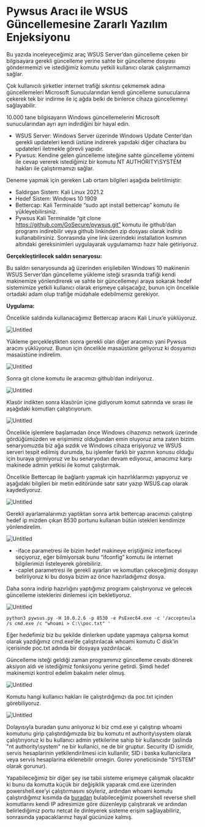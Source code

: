 # Pywsus Aracı ile WSUS Güncellemesine Zararlı Yazılım Enjeksiyonu

Bu yazıda inceleyeceğimiz araç WSUS Server’dan güncelleme çeken bir bilgisayara gerekli güncelleme yerine sahte bir güncelleme dosyası göndermemizi ve istediğimiz komutu yetkili kullanıcı olarak çalıştırmamızı sağlar.

Çok kullanıcılı şirketler internet trafiği sıkıntısı çekmemek adına güncellemeleri Microsoft Sunucularından kendi güncelleme sunucularına çekerek tek bir indirme ile iç ağda belki de binlerce cihaza güncellemeyi sağlayabilir.

10.000 tane bilgisayarın Windows güncellemelerini Microsoft sunucularından ayrı ayrı indirdiğini bir hayal edin.

- WSUS Server: Windows Server üzerinde Windows Update Center’dan gerekli updateleri kendi üstüne indirerek yapıdaki diğer cihazlara bu updateleri iletmekle görevli yapıdır.
- Pywsus: Kendine gelen güncelleme isteğine sahte güncelleme yöntemi ile cevap vererek istediğimiz bir komutu NT AUTHORITY\SYSTEM hakları ile çalıştırmamızı sağlar.

Deneme yapmak için gereken Lab ortam bilgileri aşağıda belirtilmiştir:

- Saldırgan Sistem: Kali Linux 2021.2
- Hedef Sistem: Windows 10 1909
- Bettercap: Kali Terminalde “sudo apt install bettercap” komutu ile yükleyebilirsiniz.
- Pywsus Kali Terminalde “git clone https://github.com/GoSecure/pywsus.git” komutu ile github’dan programı indirebilir veya github linkinden zip dosyası olarak indirip kullanabilirsiniz. Sonrasında yine link üzerindeki installation kısmının altındaki gereksinimleri uygulayarak uygulamamızı hazır hale getiriyoruz.

**Gerçekleştirilecek saldırı senaryosu:**

Bu saldırı senaryosunda ağ üzerinden erişilebilen Windows 10 makinenin WSUS Server’dan güncelleme yükleme isteği sırasında trafiği kendi makinemize yönlendirerek ve sahte bir güncellemeyi araya sokarak hedef sistemimize yetkili kullanıcı olarak erişmeye çalışacağız, bunun için öncelikle ortadaki adam olup trafiğe müdahale edebilmemiz gerekiyor.

**Uygulama:**

Öncelikle saldırıda kullanacağımız Bettercap aracını Kali Linux’e yüklüyoruz.

![Untitled](Pywsus%20Arac%C4%B1%20ile%20WSUS%20Gu%CC%88ncellemesine%20Zararl%C4%B1%20Yaz%C4%B1%20fb8a445a571f4207a90cfb1997994e96/Untitled.png)

Yükleme gerçekleştikten sonra gerekli olan diğer aracımızı yani Pywsus aracını yüklüyoruz. Bunun için öncelikle masaüstüne geliyoruz ki dosyamızı masaüstüne indirelim.

![Untitled](Pywsus%20Arac%C4%B1%20ile%20WSUS%20Gu%CC%88ncellemesine%20Zararl%C4%B1%20Yaz%C4%B1%20fb8a445a571f4207a90cfb1997994e96/Untitled%201.png)

Sonra git clone komutu ile aracımızı github’dan indiriyoruz.

![Untitled](Pywsus%20Arac%C4%B1%20ile%20WSUS%20Gu%CC%88ncellemesine%20Zararl%C4%B1%20Yaz%C4%B1%20fb8a445a571f4207a90cfb1997994e96/Untitled%202.png)

Klasör indikten sonra klasörün içine gidiyorum komut satırında ve sırası ile aşağıdaki komutları çalıştırıyorum.

![Untitled](Pywsus%20Arac%C4%B1%20ile%20WSUS%20Gu%CC%88ncellemesine%20Zararl%C4%B1%20Yaz%C4%B1%20fb8a445a571f4207a90cfb1997994e96/Untitled%203.png)

Öncelikle işlemlere başlamadan önce Windows cihazımızı network üzerinde gördüğümüzden ve erişimimiz olduğundan emin oluyoruz ama zaten bizim senaryomuzda biz ağa sızdık ve Windows cihaza erişiyoruz ve WSUS serveri tespit edilmiş durumda, bu işlemler farklı bir yazının konusu olduğu için buraya girmiyoruz ve bu senaryodan devam ediyoruz, amacımız karşı makinede admin yetkisi ile komut çalıştırmak.

Öncelikle Bettercap ile bağlantı yapmak için hazırlıklarımızı yapıyoruz ve aşağıdaki bilgileri bir metin editöründe satır satır yazıp WSUS.cap olarak kaydediyoruz.

![Untitled](Pywsus%20Arac%C4%B1%20ile%20WSUS%20Gu%CC%88ncellemesine%20Zararl%C4%B1%20Yaz%C4%B1%20fb8a445a571f4207a90cfb1997994e96/Untitled%204.png)

Gerekli ayarlamalarımızı yaptıktan sonra artık bettercap aracımızı çalıştırıp hedef ip mizden çıkan 8530 portunu kullanan bütün istekleri kendimize yönlendirelim.

![Untitled](Pywsus%20Arac%C4%B1%20ile%20WSUS%20Gu%CC%88ncellemesine%20Zararl%C4%B1%20Yaz%C4%B1%20fb8a445a571f4207a90cfb1997994e96/Untitled%205.png)

- -iface parametresi ile bizim hedef makineye eriştiğimiz interfaceyi seçiyoruz, eğer bilmiyorsak bunu “ifconfig” komutu ile internet bilgilerimizi listeleyerek görebiliriz.
- -caplet parametresi ile gerekli ayarları ve komutları çekeceğimiz dosyayı belirliyoruz ki bu dosya bizim az önce hazırladığımız dosya.

Daha sonra indirip hazırlığını yaptığımız programı çalıştırıyoruz ve gelecek güncelleme isteklerini dinlemesi için bekletiyoruz.

![Untitled](Pywsus%20Arac%C4%B1%20ile%20WSUS%20Gu%CC%88ncellemesine%20Zararl%C4%B1%20Yaz%C4%B1%20fb8a445a571f4207a90cfb1997994e96/Untitled%206.png)

`python3 pywsus.py -H 10.0.2.6 -p 8530 -e PsExec64.exe -c '/accepteula /s cmd.exe /c "whoami > C:\\poc.txt" '`

Eğer hedefimiz biz bu şekilde dinlerken update yapmaya çalışırsa komut olarak yazdığımız cmd.exe’de çalıştırılacak whoami komutu C disk’in içerisinde poc.txt adında bir dosyaya yazdırılacak.

Güncelleme isteği geldiği zaman programımız güncelleme cevabı dönerek aksiyon aldı ve istediğimiz fonksiyonu yerine getirdi. Şimdi hedef makinemizi kontrol edelim bakalım neler olmuş.

![Untitled](Pywsus%20Arac%C4%B1%20ile%20WSUS%20Gu%CC%88ncellemesine%20Zararl%C4%B1%20Yaz%C4%B1%20fb8a445a571f4207a90cfb1997994e96/Untitled%207.png)

Komutu hangi kullanıcı hakları ile çalıştırdığımızı da poc.txt içinden görebiliyoruz.

![Untitled](Pywsus%20Arac%C4%B1%20ile%20WSUS%20Gu%CC%88ncellemesine%20Zararl%C4%B1%20Yaz%C4%B1%20fb8a445a571f4207a90cfb1997994e96/Untitled%208.png)

Dolayısıyla buradan şunu anlıyoruz ki biz cmd.exe yi çalıştırıp whoami komutunu girip çalıştırdığımızda biz bu komutu nt authority\system olarak çalıştırıyoruz ki bu kullanıcı admin yetkilerine sahip bir kullanıcıdır (aslinda "nt authority\system" ne bir kullanici, ne de bir gruptur. Security ID ismidir, servis hesaplarinin yetkilendirilmesi icin kullanilir, SID i baska kullanicilara veya servis hesaplarina eklenebilir ornegin. Gorev yoneticisinde "SYSTEM" olarak gorunur).

Yapabileceğimiz bir diğer şey ise tabii sisteme erişmeye çalışmak olacaktır ki bunu da komutta küçük bir değişiklik yaparak cmd.exe üzerinden powershell.exe’yi çalıştırmasını söyleriz, ardından whoami komutu çalıştırdığımız kısımda da [buradan](https://github.com/swisskyrepo/PayloadsAllTheThings/blob/master/Methodology%20and%20Resources/Reverse%20Shell%20Cheatsheet.md#powershell) bulabileceğimiz powershell reverse shell komutlarını kendi IP adresimize göre düzenleyip çalıştırarak ve ardından belirlediğimiz portu netcat ile dinleyerek sisteme erişim sağlayabiliriz, sonrasında yapacaklarınız hayal gücünüze kalmış.
